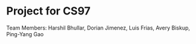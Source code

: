 Project for CS97
=====================
Team Members:
    Harshil Bhullar,
    Dorian Jimenez,
    Luis Frias,
    Avery Biskup,
    Ping-Yang Gao
